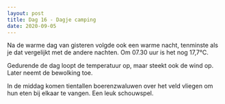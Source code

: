 ```yaml
---
layout: post
title: Dag 16 - Dagje camping
date: 2020-09-05
---
```

Na de warme dag van gisteren volgde ook een warme nacht, tenminste als je dat vergelijkt met de andere nachten. Om 07.30 uur is het nog 17,7°C.

Gedurende de dag loopt de temperatuur op, maar steekt ook de wind op. Later neemt de bewolking toe.

In de middag komen tientallen boerenzwaluwen over het veld vliegen om hun eten bij elkaar te vangen. Een leuk schouwspel.
